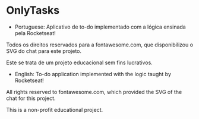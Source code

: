 # OnlyTasks
 - Portuguese:
 Aplicativo de to-do implementado com a lógica ensinada pela Rocketseat!
 
 Todos os direitos reservados para a fontawesome.com, que disponibilizou o SVG do chat para este projeto. 
 
 Este se trata de um projeto educacional sem fins lucrativos.
 
 - English:
 To-do application implemented with the logic taught by Rocketseat!
 
 All rights reserved to fontawesome.com, which provided the SVG of the chat for this project.
 
 This is a non-profit educational project.

